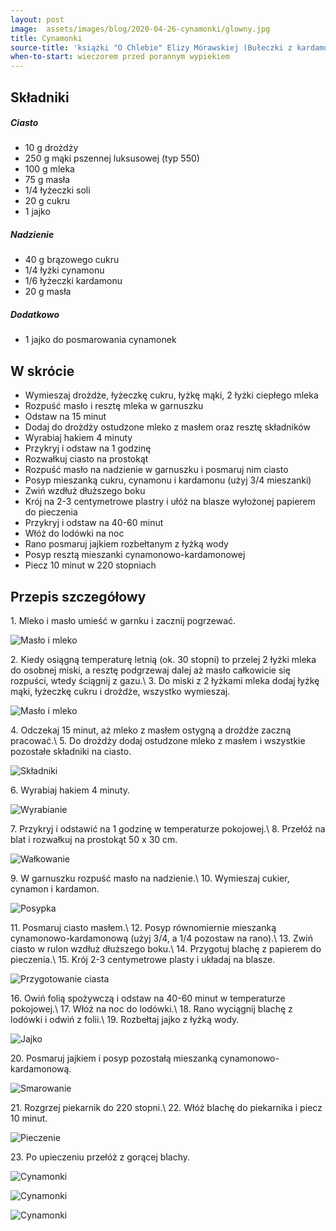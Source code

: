 ```yaml
---
layout: post
image:  assets/images/blog/2020-04-26-cynamonki/glowny.jpg
title: Cynamonki
source-title: 'książki "O Chlebie" Elizy Mórawskiej (Bułeczki z kardamonem i cynamonem)'
when-to-start: wieczorem przed porannym wypiekiem
---
```


## Składniki

##### Ciasto

* 10 g drożdży
* 250 g mąki pszennej luksusowej (typ 550)
* 100 g mleka
* 75 g masła
* 1/4 łyżeczki soli
* 20 g cukru
* 1 jajko

##### Nadzienie

* 40 g brązowego cukru
* 1/4 łyżki cynamonu
* 1/6 łyżeczki kardamonu
* 20 g masła

##### Dodatkowo

* 1 jajko do posmarowania cynamonek

## W skrócie

* Wymieszaj drożdże, łyżeczkę cukru, łyżkę mąki, 2 łyżki ciepłego mleka
* Rozpuść masło i resztę mleka w garnuszku
* Odstaw na 15 minut
* Dodaj do drożdży ostudzone mleko z masłem oraz resztę składników
* Wyrabiaj hakiem 4 minuty
* Przykryj i odstaw na 1 godzinę
* Rozwałkuj ciasto na prostokąt
* Rozpuść masło na nadzienie w garnuszku i posmaruj nim ciasto
* Posyp mieszanką cukru, cynamonu i kardamonu (użyj 3/4 mieszanki)
* Zwiń wzdłuż dłuższego boku
* Krój na 2-3 centymetrowe plastry i ułóż na blasze wyłożonej papierem do pieczenia
* Przykryj i odstaw na 40-60 minut
* Włóż do lodówki na noc
* Rano posmaruj jajkiem rozbełtanym z łyżką wody
* Posyp resztą mieszanki cynamonowo-kardamonowej
* Piecz 10 minut w 220 stopniach

## Przepis szczegółowy

1\. Mleko i masło umieść w garnku i zacznij pogrzewać.

![Masło i mleko](/assets/images/blog/2020-04-26-cynamonki/maslo.jpg)

2\. Kiedy osiągną temperaturę letnią (ok. 30 stopni) to przelej 2 łyżki mleka do osobnej miski, a resztę podgrzewaj dalej aż masło całkowicie się rozpuści, wtedy ściągnij z gazu.\\
3\. Do miski z 2 łyżkami mleka dodaj łyżkę mąki, łyżeczkę cukru i drożdże, wszystko wymieszaj.

![Masło i mleko](/assets/images/blog/2020-04-26-cynamonki/drozdze.jpg)

4\. Odczekaj 15 minut, aż mleko z masłem ostygną a drożdże zaczną pracować.\\
5\. Do drożdży dodaj ostudzone mleko z masłem i wszystkie pozostałe składniki na ciasto.

![Składniki](/assets/images/blog/2020-04-26-cynamonki/skladniki.jpg)

6\. Wyrabiaj hakiem 4 minuty.

![Wyrabianie](/assets/images/blog/2020-04-26-cynamonki/wyrabianie.jpg)

7\. Przykryj i odstawić na 1 godzinę w temperaturze pokojowej.\\
8\. Przełóż na blat i rozwałkuj na prostokąt 50 x 30 cm.

![Wałkowanie](/assets/images/blog/2020-04-26-cynamonki/walkowanie.jpg)

9\. W garnuszku rozpuść masło na nadzienie.\\
10\. Wymieszaj cukier, cynamon i kardamon.

![Posypka](/assets/images/blog/2020-04-26-cynamonki/posypka.jpg)

11\. Posmaruj ciasto masłem.\\
12\. Posyp równomiernie mieszanką cynamonowo-kardamonową (użyj 3/4, a 1/4 pozostaw na rano).\\
13\. Zwiń ciasto w rulon wzdłuż dłuższego boku.\\
14\. Przygotuj blachę z papierem do pieczenia.\\
15\. Krój 2-3 centymetrowe plasty i układaj na blasze.

![Przygotowanie ciasta](/assets/images/blog/2020-04-26-cynamonki/przygotowanie-ciasta.jpg)

16\. Owiń folią spożywczą i odstaw na 40-60 minut w temperaturze pokojowej.\\
17\. Włóż na noc do lodówki.\\
18\. Rano wyciągnij blachę z lodówki i odwiń z folii.\\
19\. Rozbełtaj jajko z łyżką wody.

![Jajko](/assets/images/blog/2020-04-26-cynamonki/jajko.jpg)

20\. Posmaruj jajkiem i posyp pozostałą mieszanką cynamonowo-kardamonową.

![Smarowanie](/assets/images/blog/2020-04-26-cynamonki/smarowanie.jpg)

21\. Rozgrzej piekarnik do 220 stopni.\\
22\. Włóż blachę do piekarnika i piecz 10 minut.

![Pieczenie](/assets/images/blog/2020-04-26-cynamonki/pieczenie.jpg)

23\. Po upieczeniu przełóż z gorącej blachy.

![Cynamonki](/assets/images/blog/2020-04-26-cynamonki/koniec.jpg)

![Cynamonki](/assets/images/blog/2020-04-26-cynamonki/koniec-drugi.jpg)

![Cynamonki](/assets/images/blog/2020-04-26-cynamonki/koniec-trzeci.jpg)